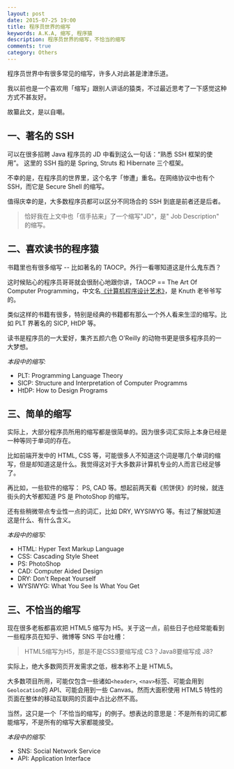 ```yaml
---
layout: post
date: 2015-07-25 19:00
title: 程序员世界的缩写
keywords: A.K.A, 缩写, 程序猿
description: 程序员世界的缩写，不恰当的缩写
comments: true
category: Others
---
```


程序员世界中有很多常见的缩写，许多人对此甚是津津乐道。

我以前也是一个喜欢用「缩写」跟别人讲话的猿类，不过最近思考了一下感觉这种方式不甚友好。

故纂此文，是以自嘲。

## 一、著名的 SSH

可以在很多招聘 Java 程序员的 JD 中看到这么一句话：“熟悉 SSH 框架的使用”。 这里的 SSH 指的是 Spring, Struts 和 Hibernate 三个框架。

不幸的是，在程序员的世界里，这个名字「惨遭」重名。在网络协议中也有个 SSH，而它是 Secure Shell 的缩写。

值得庆幸的是，大多数程序员都可以区分不同场合的 SSH 到底是前者还是后者。

> 恰好我在上文中也「信手拈来」了一个缩写"JD"，是" Job Description" 的缩写。

## 二、喜欢读书的程序猿

书籍里也有很多缩写 -- 比如著名的 TAOCP。外行一看哪知道这是什么鬼东西？

这时候贴心的程序员哥哥就会很耐心地跟你讲，TAOCP == The Art Of Computer Programming，中文名[《计算机程序设计艺术》](http://book.douban.com/subject/1130500/)，是 Knuth 老爷爷写的。

类似这样的书籍有很多，特别是经典的书籍都有那么一个外人看来生涩的缩写。比如 PLT 界著名的 SICP, HtDP 等。

读书是程序员的一大爱好，集齐五颜六色 O'Reilly 的动物书更是很多程序员的一大梦想。

*本段中的缩写:*

- PLT: Programming Language Theory
- SICP: Structure and Interpretation of Computer Programms
- HtDP: How to Design Programs

## 三、简单的缩写

实际上，大部分程序员所用的缩写都是很简单的。因为很多词汇实际上本身已经是一种等同于单词的存在。

比如前端开发中的 HTML, CSS 等，可能很多人不知道这个词是哪几个单词的缩写，但是却知道这是什么。我觉得这对于大多数非计算机专业的人而言已经足够了。

再比如，一些软件的缩写： PS, CAD 等。想起前两天看《煎饼侠》的时候，就连街头的大爷都知道 PS 是 PhotoShop 的缩写。

还有些稍微带点专业性一点的词汇，比如 DRY, WYSIWYG 等。有过了解就知道这是什么、有什么含义。

*本段中的缩写:*

- HTML: Hyper Text Markup Language
- CSS: Cascading Style Sheet
- PS: PhotoShop
- CAD: Computer Aided Design
- DRY: Don't Repeat Yourself
- WYSIWYG: What You See Is What You Get

## 三、不恰当的缩写

现在很多老板都喜欢把 HTML5 缩写为 H5。关于这一点，前些日子也经常能看到一些程序员在知乎、微博等 SNS 平台吐槽：

> HTML5缩写为H5，那是不是CSS3要缩写成 C3？Java8要缩写成 J8?

实际上，绝大多数网页开发需求之低，根本称不上是 HTML5。

大多数项目所用，可能仅包含一些诸如`<header>`, `<nav>`标签、可能会用到`Geolocation`的 API、可能会用到一些 Canvas。然而大面积使用 HTML5 特性的页面在整体的移动互联网的页面中占比必然不高。

当然，这只是一个「不恰当的缩写」的例子。想表达的意思是：不是所有的词汇都能缩写，不是所有的缩写大家都能接受。

*本段中的缩写:*

- SNS: Social Network Service
- API: Application Interface

